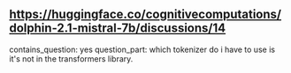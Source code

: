 ## https://huggingface.co/cognitivecomputations/dolphin-2.1-mistral-7b/discussions/14

contains_question: yes
question_part: which tokenizer do i have to use is it's not in the transformers library.